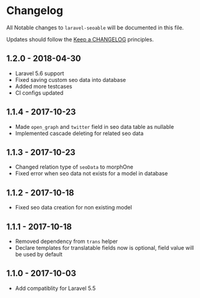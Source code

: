 # Changelog

All Notable changes to `laravel-seoable` will be documented in this file.

Updates should follow the [Keep a CHANGELOG](http://keepachangelog.com/) principles.

## 1.2.0 - 2018-04-30
- Laravel 5.6 support
- Fixed saving custom seo data into database
- Added more testcases
- CI configs updated

## 1.1.4 - 2017-10-23
- Made `open_graph` and `twitter` field in seo data table as nullable 
- Implemented cascade deleting for related seo data

## 1.1.3 - 2017-10-23
- Changed relation type of `seoData` to morphOne
- Fixed error when seo data not exists for a model in database

## 1.1.2 - 2017-10-18
- Fixed seo data creation for non existing model

## 1.1.1 - 2017-10-18
- Removed dependency from `trans` helper
- Declare templates for translatable fields now is optional, field value will be used by default

## 1.1.0 - 2017-10-03
- Add compatiblity for Laravel 5.5
